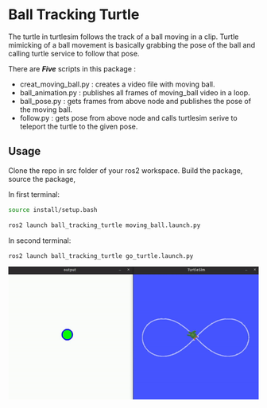 # Ball Tracking Turtle

The turtle in turtlesim follows the track of a ball moving in a clip. Turtle mimicking of a ball movement is basically grabbing the pose of the ball and calling turtle service to follow that pose. 

There are ***Five*** scripts in this package :
- creat_moving_ball.py : creates a video file with moving ball.
- ball_animation.py : publishes all frames of moving_ball video in a loop.
- ball_pose.py : gets frames from above node and publishes the pose of the moving ball.
- follow.py : gets pose from above node and calls turtlesim serive to teleport the turtle to the given pose.


## Usage
Clone the repo in src folder of your ros2 workspace. Build the package, source the package,

In first terminal:

```bash
source install/setup.bash
```

```bash
ros2 launch ball_tracking_turtle moving_ball.launch.py
```

In second terminal:

```bash
ros2 launch ball_tracking_turtle go_turtle.launch.py
```






<p align="center">
  <img src="https://github.com/zerix-T/Ball-Tracking-Turtle/blob/main/docs/turtle_follow_ball.gif" alt="Turtle mimicking a Moving Ball"/>
</p>


